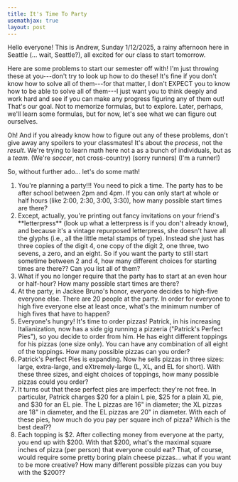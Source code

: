 ```yaml
---
title: It's Time To Party
usemathjax: true
layout: post
---
```


Hello everyone! This is Andrew, Sunday 1/12/2025, a rainy afternoon here in Seattle (... wait, Seattle?), all excited for our class to start tomorrow. 

Here are some problems to start our semester off with! I'm just throwing these at you---don't try to look up how to do these! It's fine if you don't know how to solve all of them---for that matter, I don't EXPECT you to know how to be able to solve all of them---I just want you to think deeply and work hard and see if you can make any progress figuring any of them out! That's our goal. Not to memorize formulas, but to explore. Later, perhaps, we'll learn some formulas, but for now, let's see what we can figure out ourselves.

Oh! And if you already know how to figure out any of these problems, don't give away any spoilers to your classmates! It's about the *process*, not the *result*. We're trying to learn math here not a as a bunch of individuals, but as a *team*. (We're *soccer*, not cross-country) (sorry runners) (I'm a runner!)

So, without further ado... let's do some math!
<ol>
<li>You're planning a party!!! You need to pick a time. The party has to be after school between 2pm and 4pm. If you can only start at whole or half hours (like 2:00, 2:30, 3:00, 3:30), how many possible start times are there?</li>
<li>Except, actually, you're printing out fancy invitations on your friend's **letterpress** (look up what a letterpress is if you don't already know), and because it's a vintage repurposed letterpress, she doesn't have all the glyphs (i.e., all the little metal stamps of type). Instead she just has three copies of the digit 4, one copy of the digit 2, one three, two sevens, a zero, and an eight. So if you want the party to still start sometime between 2 and 4, how many different choices for starting times are there?? Can you list all of them? </li>
<li> What if you no longer require that the party has to start at an even hour or half-hour? How many possible start times are there?</li>
 <li> At the party, in Jackee Bruno's honor, everyone decides to high-five everyone else. There are 20 people at the party. In order for everyone to high five everyone else at least once, what's the minimum number of high fives that have to happen?</li>
<li> Everyone's hungry! It's time to order pizzas! Patrick, in his increasing Italianization, now has a side gig running a pizzeria ("Patrick's Perfect Pies"), so you decide to order from him. He has eight different toppings for his pizzas (one size only). You can have any combination of all eight of the toppings. How many possible pizzas can you order?</li>

<li> Patrick's Perfect Pies is expanding. Now he sells pizzas in three sizes: large, extra-large, and eXtremely-large (L, XL, and EL for short). With these three sizes, and eight choices of toppings, how many possible pizzas could you order? </li>

<li> It turns out that these perfect pies are imperfect: they're not free. In particular, Patrick charges $20 for a plain L pie, $25 for a plain XL pie, and $30 for an EL pie. The L pizzas are 16" in diameter; the XL pizzas are 18" in diameter, and the EL pizzas are 20" in diameter. With each of these pies, how much do you pay per square inch of pizza? Which is the best deal??</li>


<li>Each topping is $2. After collecting money from everyone at the party, you end up with $200. With that $200, what's the maximal square inches of pizza (per person) that everyone could eat? That, of course, would require some pretty boring plain cheese pizzas... what if you want to be more creative? How many different possible pizzas can you buy with the $200??
</li>
</ol>

